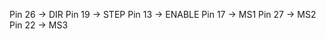   Pin 26 -> DIR
  Pin 19 -> STEP
  Pin 13 -> ENABLE
  Pin 17 -> MS1
  Pin 27 -> MS2
  Pin 22 -> MS3
